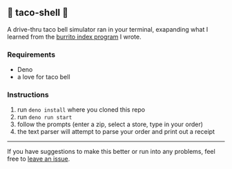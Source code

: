 ## 🌮 taco-shell 🌮

A drive-thru taco bell simulator ran in your terminal, exapanding what I
learned from the [burrito index program](https://github.com/colinkautz/burrito-index) I wrote.

### Requirements
- Deno
- a love for taco bell

### Instructions
1. run `deno install` where you cloned this repo
2. run `deno run start`
3. follow the prompts (enter a zip, select a store, type in your order)
4. the text parser will attempt to parse your order and print out a receipt

---
If you have suggestions to make this better or run into any problems, feel free to [leave an issue](https://github.com/colinkautz/taco-shell/issues).
